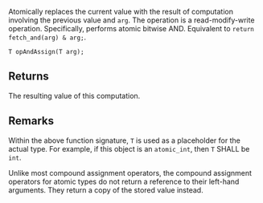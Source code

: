 Atomically replaces the current value with the result of computation involving the previous value and `arg`. The operation is a read-modify-write operation. Specifically, performs atomic bitwise AND. Equivalent to `return fetch_and(arg) & arg;`.

```nvgt
T opAndAssign(T arg);
```

## Returns

The resulting value of this computation.

## Remarks

Within the above function signature, `T` is used as a placeholder for the actual type. For example, if this object is an `atomic_int`, then `T` SHALL be `int`.

Unlike most compound assignment operators, the compound assignment operators for atomic types do not return a reference to their left-hand arguments. They return a copy of the stored value instead. 